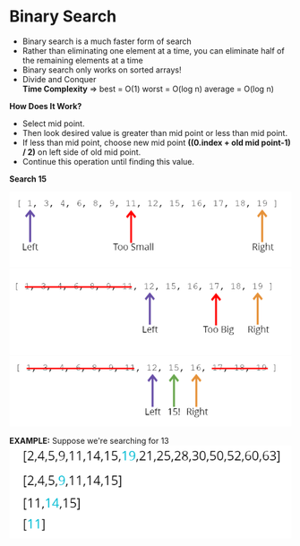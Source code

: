 # Binary Search

- Binary search is a much faster form of search
- Rather than eliminating one element at a time, you can eliminate half of the remaining elements at a time
- Binary search only works on sorted arrays!
- Divide and Conquer  
  **Time Complexity** => best = O(1) worst = O(log n) average = O(log n)

**How Does It Work?**

- Select mid point.
- Then look desired value is greater than mid point or less than mid point.
- If less than mid point, choose new mid point **((0.index + old mid point-1) / 2)** on left side of old mid point.
- Continue this operation until finding this value.  

**Search 15**

![This is an binary search image 1](../assets/Images/binary_Search_1.PNG)
![This is an binary search image 2](../assets/Images/binary_Search_2.PNG)
![This is an binary search image 3](../assets/Images/binary_Search_3.PNG)

**EXAMPLE:** Suppose we're searching for 13  
![This is an binary search image](../assets/Images/binary_Search.PNG)
